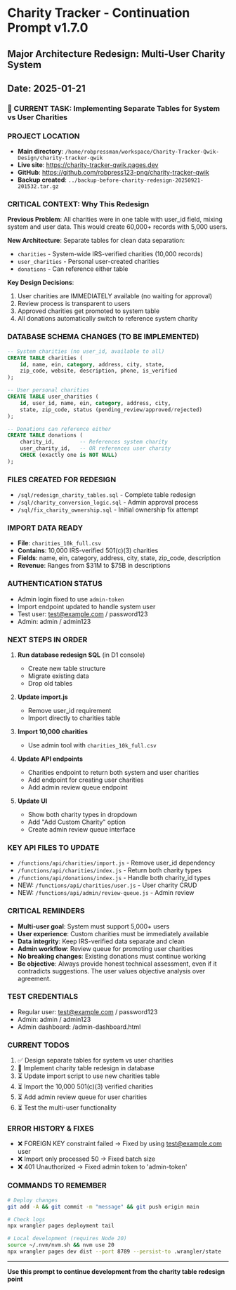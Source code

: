 # Charity Tracker - Continuation Prompt v1.7.0
## Major Architecture Redesign: Multi-User Charity System
## Date: 2025-01-21

### 🔄 CURRENT TASK: Implementing Separate Tables for System vs User Charities

### PROJECT LOCATION
- **Main directory**: `/home/robpressman/workspace/Charity-Tracker-Qwik-Design/charity-tracker-qwik`
- **Live site**: https://charity-tracker-qwik.pages.dev
- **GitHub**: https://github.com/robpress123-png/charity-tracker-qwik
- **Backup created**: `../backup-before-charity-redesign-20250921-201532.tar.gz`

### CRITICAL CONTEXT: Why This Redesign

**Previous Problem**: All charities were in one table with user_id field, mixing system and user data. This would create 60,000+ records with 5,000 users.

**New Architecture**: Separate tables for clean data separation:
- `charities` - System-wide IRS-verified charities (10,000 records)
- `user_charities` - Personal user-created charities
- `donations` - Can reference either table

**Key Design Decisions**:
1. User charities are IMMEDIATELY available (no waiting for approval)
2. Review process is transparent to users
3. Approved charities get promoted to system table
4. All donations automatically switch to reference system charity

### DATABASE SCHEMA CHANGES (TO BE IMPLEMENTED)

```sql
-- System charities (no user_id, available to all)
CREATE TABLE charities (
    id, name, ein, category, address, city, state,
    zip_code, website, description, phone, is_verified
);

-- User personal charities
CREATE TABLE user_charities (
    id, user_id, name, ein, category, address, city,
    state, zip_code, status (pending_review/approved/rejected)
);

-- Donations can reference either
CREATE TABLE donations (
    charity_id,        -- References system charity
    user_charity_id,   -- OR references user charity
    CHECK (exactly one is NOT NULL)
);
```

### FILES CREATED FOR REDESIGN
- `/sql/redesign_charity_tables.sql` - Complete table redesign
- `/sql/charity_conversion_logic.sql` - Admin approval process
- `/sql/fix_charity_ownership.sql` - Initial ownership fix attempt

### IMPORT DATA READY
- **File**: `charities_10k_full.csv`
- **Contains**: 10,000 IRS-verified 501(c)(3) charities
- **Fields**: name, ein, category, address, city, state, zip_code, description
- **Revenue**: Ranges from $31M to $75B in descriptions

### AUTHENTICATION STATUS
- Admin login fixed to use `admin-token`
- Import endpoint updated to handle system user
- Test user: test@example.com / password123
- Admin: admin / admin123

### NEXT STEPS IN ORDER

1. **Run database redesign SQL** (in D1 console)
   - Create new table structure
   - Migrate existing data
   - Drop old tables

2. **Update import.js**
   - Remove user_id requirement
   - Import directly to charities table

3. **Import 10,000 charities**
   - Use admin tool with `charities_10k_full.csv`

4. **Update API endpoints**
   - Charities endpoint to return both system and user charities
   - Add endpoint for creating user charities
   - Add admin review queue endpoint

5. **Update UI**
   - Show both charity types in dropdown
   - Add "Add Custom Charity" option
   - Create admin review queue interface

### KEY API FILES TO UPDATE
- `/functions/api/charities/import.js` - Remove user_id dependency
- `/functions/api/charities/index.js` - Return both charity types
- `/functions/api/donations/index.js` - Handle both charity_id types
- NEW: `/functions/api/charities/user.js` - User charity CRUD
- NEW: `/functions/api/admin/review-queue.js` - Admin review

### CRITICAL REMINDERS
- **Multi-user goal**: System must support 5,000+ users
- **User experience**: Custom charities must be immediately available
- **Data integrity**: Keep IRS-verified data separate and clean
- **Admin workflow**: Review queue for promoting user charities
- **No breaking changes**: Existing donations must continue working
- **Be objective**: Always provide honest technical assessment, even if it contradicts suggestions. The user values objective analysis over agreement.

### TEST CREDENTIALS
- Regular user: test@example.com / password123
- Admin: admin / admin123
- Admin dashboard: /admin-dashboard.html

### CURRENT TODOS
1. ✅ Design separate tables for system vs user charities
2. 🔄 Implement charity table redesign in database
3. ⏳ Update import script to use new charities table
4. ⏳ Import the 10,000 501(c)(3) verified charities
5. ⏳ Add admin review queue for user charities
6. ⏳ Test the multi-user functionality

### ERROR HISTORY & FIXES
- ❌ FOREIGN KEY constraint failed → Fixed by using test@example.com user
- ❌ Import only processed 50 → Fixed batch size
- ❌ 401 Unauthorized → Fixed admin token to 'admin-token'

### COMMANDS TO REMEMBER
```bash
# Deploy changes
git add -A && git commit -m "message" && git push origin main

# Check logs
npx wrangler pages deployment tail

# Local development (requires Node 20)
source ~/.nvm/nvm.sh && nvm use 20
npx wrangler pages dev dist --port 8789 --persist-to .wrangler/state
```

---
**Use this prompt to continue development from the charity table redesign point**